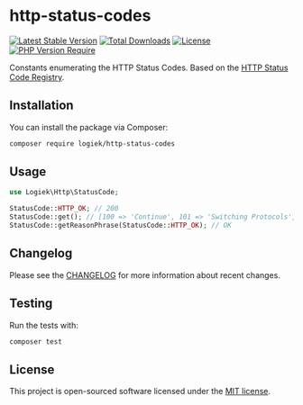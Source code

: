 # http-status-codes

[![Latest Stable Version](https://poser.pugx.org/logiek/http-status-codes/v/stable)](https://packagist.org/packages/logiek/http-status-codes) [![Total Downloads](https://poser.pugx.org/logiek/http-status-codes/downloads)](https://packagist.org/packages/logiek/http-status-codes) [![License](https://poser.pugx.org/logiek/http-status-codes/license)](https://packagist.org/packages/logiek/http-status-codes) [![PHP Version Require](http://poser.pugx.org/logiek/http-status-codes/require/php)](https://packagist.org/packages/logiek/http-status-codes)

Constants enumerating the HTTP Status Codes. Based on the [HTTP Status Code Registry](https://www.iana.org/assignments/http-status-codes/http-status-codes.xml).

## Installation

You can install the package via Composer:

``` bash
composer require logiek/http-status-codes
```

## Usage

```php
use Logiek\Http\StatusCode;

StatusCode::HTTP_OK; // 200
StatusCode::get(); // [100 => 'Continue', 101 => 'Switching Protocols', ...]
StatusCode::getReasonPhrase(StatusCode::HTTP_OK); // OK
```

## Changelog

Please see the [CHANGELOG](CHANGELOG.md) for more information about recent changes.

## Testing

Run the tests with:

``` bash
composer test
```

## License

This project is open-sourced software licensed under the [MIT license](https://opensource.org/licenses/MIT).
